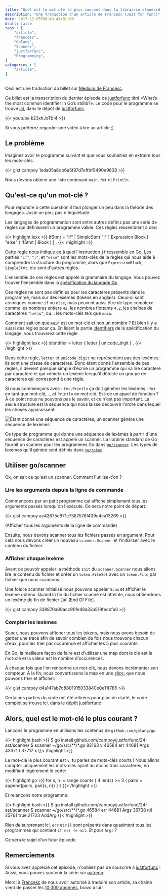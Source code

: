 ```yaml
---
title: "Quel est le mot-clé le plus courant dans la librairie standard Go ?"
description: "Une traduction d'un article de Francesc (Just for func)"
date: 2017-12-05T06:49:41+01:00
draft: false
tags : [
    "article",
    "francesc",
    "Golang",
    "Scanner",
    "justforfunc",
    "Programming",
]
categories : [
    "article",
]
---
```


Ceci est une traduction du billet sur [Medium de Francesc](https://medium.com/@francesc/whats-the-most-common-identifier-in-go-s-stdlib-e468f3c9c7d9).

Ce billet est la transcription du dernier épisode de [justforfunc](http://justforfunc.com/) titré «What’s the most common identifier in Go’s stdlib?». Le code pour le programme se trouve [ici](https://github.com/campoy/justforfunc/blob/master/24-ast/scanner/main.go), dans le dépôt de [justforfunc](https://github.com/campoy/justforfunc).

{{< youtube k23xhJoTbI4 >}}

Si vous préférez regarder une vidéo à lire un article ;)

## Le problème

Imaginez avoir le programme suivant et que vous souhaitiez en extraire tous les mots-clés.


{{< gist campoy 1eda05a8db6a5f97d7effbf9490e9638 >}}

Nous devons obtenir une liste contenant `main`, `fmt` et `Println`.

## Qu'est-ce qu'un mot-clé ?

Pour répondre à cette question il faut plonger un peu dans la théorie des langages. Juste un peu, pas d'inquiétude.

Les langages de programmation sont entre autres définis pas une série de règles qui définissent un programme valide. Ces règles ressemblent à ceci:

{{< highlight lexx >}}
IfStmt = "if" [ SimpleStmt ";" ] Expression Block [ "else" ( 
IfStmt | Block ) ] .
{{< /highlight >}}

Cette règle nous indique ce à quoi l'instruction `if` ressemble en Go. Les parties `"if"`, `";"`, et `"else"` sont les mots-clés de la règles qui nous aide à comprendre la structure du programme, alors que `ExpressionBlock`, `SimpleStmt`, etc sont d'autres règles.

L'ensemble de ces règles est appelé la grammaire du langage. Vous pouvez trouver l'ensemble dans la [spécification du langage Go](https://golang.org/ref/spec).

Ces règles ne sont pas définies pour les caractères présents dans le programme, mais sur des lexèmes (tokens en anglais). Ceux-ci sont atomiques comme `if` ou `else`, mais peuvent aussi être de type complexe comme les nombres entiers `42`, les nombres flottants `4.2`, les chaînes de caractères `"hello"`, ou... les mots-clés tels que `main`.

Comment sait-on que `main` est un mot-clé et non un nombre ? Et bien il y a aussi des règles pour ça. En lisant la partie [identifiers](https://golang.org/ref/spec#identifier) de la spécification du langage, vous trouverez cette règle:

{{< highlight lexx >}}
identifier = letter { letter | unicode_digit } .
{{< /highlight >}}

Dans cette règle, `letter` et `unicode_digit` ne représentent pas des lexèmes; ils sont une classe de caractères. Donc étant donné l'ensemble de ces règles, il devient presque simple d'écrire un programme qui va lire caractère par caractère et qui «émet» un lexème lorsqu'il détecte un groupe de caractères qui correspond à une règle.

Si nous commençons avec : `fmt.Println` ça doit générer les lexèmes : `fmt` en tant que mot-clé, `.`, et `Println` en mot-clé. Est-ce un appel de fonction ? À ce point nous ne pouvons pas le savoir, et ce n'est pas important. La seule structure est la séquence qui nous laisse découvrir l'ordre dans lequel les choses apparaissent.

![Étant donné une séquence de caractères, un scanner génère une séquence de lexèmes](/img/post/mots-cles_lexemes.png)

Ce type de programme qui donne une séquence de lexèmes à partir d'une séquence de caractères est appelé un scanner. La librairie standard de Go fournit un scanner pour les programmes Go dans [`go/scanner`](https://golang.org/pkg/go/scanner/). Les types de lexèmes qu'il génère sont définis dans [`go/token`](https://golang.org/pkg/go/token/).

## Utiliser go/scanner

Ok, on sait ce qu'est un scanner. Comment l'utilise-t'on ?

### Lire les arguments depuis la ligne de commande

Commençons par un petit programme qui affiche simplement tous les arguments passés lorsqu'on l'exécute. Ce sera notre point de départ.

{{< gist campoy ac42675c871c7587578f409c4ca13269 >}}

(Afficher tous les arguments de la ligne de commande)

Ensuite, nous devons scanner tous les fichiers passés en argument. Pour cela nous devons créer un nouveau `scanner.Scanner` et l'initialiser avec le contenu du fichier.

### Afficher chaque lexème

Avant de pouvoir appeler la méthode `Init` du `scanner.Scanner` nous allons lire le contenu du fichier et créer un `token.FileSet` avec un `token.File` par fichier que nous scannons.

Une fois le scanner initialisé nous pouvons appeler `Scan` et afficher le lexème obtenu. Quand la fin du fichier scanné est atteinte, nous obtiendrons un lexème de fin de fichier `EOF` (End Of File).

{{< gist campoy 338870a69acc90fe48a33a519fecbfa6 >}}

### Compter les lexèmes

Super, nous pouvons afficher tous les tokens, mais nous avons besoin de garder une trace afin de savoir combien de fois nous trouvons chacun d'eux, pour les trier par occurence et afficher les 5 plus courants.

En Go, la meilleure façon de faire est d'utiliser une map dont la clé est le mot-clé et la valeur est le nombre d'occurences.

À chaque fois que l'on rencontre un mot-clé, nous devons incrémenter son compteur. À la fin, nous convertissons la map en une [slice](https://blog.golang.org/go-slices-usage-and-internals), que nous pouvons trier et afficher.

{{< gist campoy d4a147ab7d8801915033840e0e11f786 >}}

Certaines parties du code ont été retirées pour plus de clarté, le code complet se trouve [ici](https://github.com/campoy/justforfunc/blob/master/24-ast/scanner/main.go), dans le [dépôt justforfunc](https://github.com/campoy/justforfunc)

## Alors, quel est le mot-clé le plus courant ?

Lançons le programme en utilisans les contenus de `github.com/golang/go`.

{{< highlight bash >}}
$ go install github.com/campoy/justforfunc/24-ast/scanner
$ scanner ~/go/src/**/*.go
 82163 v
 46584 err
 44681 Args
 43371 t
 37717 x
{{< /highlight >}}

Le mot-clé le plus courant est `v`, tu parles de mots-clés courts ! Nous allons compter uniquement les mots-clés ayant au moins trois caractères, en modifiant légèrement le code:

{{< highlight go >}}
for s, n := range counts {
	if len(s) >= 3 {
		pairs = append(pairs, pair{s, n})
	}
}
{{< /highlight >}}

Et relançons notre programme:

{{< highlight bash >}}
$ go install github.com/campoy/justforfunc/24-ast/scanner
$ scanner ~/go/src/**/*.go
 46584 err
 44681 Args
 36738 nil
 25761 true
 21723 AddArg
{{< /highlight >}}

Rien de surprenant ici, `err` et `nil` sont présents dans quasiment tous les programmes qui contient `if err != nil`. Et pour `Args` ?

Ce sera le sujet d'un futur épisode.

## Remerciements

Si vous avez apprécié cet épisode, n'oubliez pas de souscrire à [justforfunc](http://justforfunc.com/) ! Aussi, vous pouvez soutenir la série sur [patreon](https://patreon.com/justforfunc).

Merci à [Francesc](https://twitter.com/francesc) de nous avoir autorisé à traduire son article, sa chaîne vient de passer les [10 000 abonnés](https://www.youtube.com/watch?v=kuted8F2KJw), bravo à lui !

